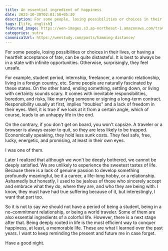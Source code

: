 ```yaml
---
title: An essential ingredient of happiness
date: 2023-10-30T02:01:58+05:30
description: For some people, losing possibilities or choices in their lives, or having a heartfelt acceptance of fate, can be quite distasteful.
tags: [life, english]
featured_image: https://wen-images.s3.ap-northeast-1.amazonaws.com/travel/WechatIMG12.jpg
categories: sutra
canonicalUrl: https://wenstudy.com/posts/hamming-distance/
---
```


For some people, losing possibilities or choices in their lives, or having a heartfelt acceptance of fate, can be quite distasteful. It is best to always be in a state with infinite opportunities. Otherwise, surprisingly, they feel unsafe.

For example, student period, internship, freelancer, a romantic relationship, living in a foreign country, etc. Some people are naturally fascinated by these states. On the other hand, ending something, settling down, or living with certainty sounds scary. It comes with inevitable responsibilities, boredom, and risks, like marrying someone or signing a long-term contract. Responsibility usually at first, implies "troubles" and a lack of freedom in their eyes. Well, it is true if we look at it from a certain angle, which of course, leads to an unhappy life in the end.

On the contrary, if you don't get on board, you won't capsize. A traveler or a browser is always easier to quit, so they are less likely to be trapped. Economically speaking, they hold less sunk costs. They feel safe, free, lucky, energetic, and promising, at least in their own eyes.

I was one of them.

Later I realized that although we won't be deeply bothered, we cannot be deeply satisfied. We are unlikely to experience the sweetest tastes of life. Because there is a lack of genuine passion to develop something profoundly meaningful, be it a career, a life-long hobby, or a relationship. Ashamedly but honestly, I used to be jealous of those who sincerely accept and embrace what they do, where they are, and who they are being with. I know, they must have had true suffering because of it, but interestingly, I want that part too.

So it is not to say we should not have a period of being a student, being in a no-commitment relationship, or being a world traveler. Some of them are also essential ingredients of a colorful life. However, there is a next stage after that. Being deeply rooted in life is the most efficient way to conquer happiness, at least, a memorable life. These are what I learned over the past years. I want to keep reminding the present and future me in case forget.

Have a good night.
